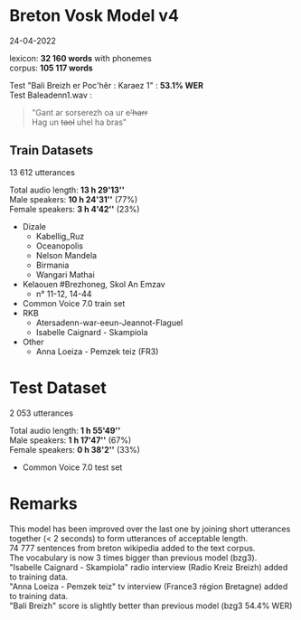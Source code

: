 # Breton Vosk Model v4

24-04-2022

lexicon: **32 160 words** with phonemes \
corpus: **105 117 words**

Test "Bali Breizh er Poc'hêr : Karaez 1" : **53.1% WER** \
Test Baleadenn1.wav :
> "Gant ar sorserezh oa ur <del>c'harr</del> \
> Hag un <del>taol</del> uhel ha bras"


## Train Datasets

13 612 utterances

Total audio length:	**13 h 29'13''** \
Male speakers: **10 h 24'31''**  (77%) \
Female speakers: **3 h 4'42''**    (23%)

  * Dizale
    * Kabellig_Ruz
    * Oceanopolis
    * Nelson Mandela
    * Birmania
    * Wangari Mathai
  * Kelaouen #Brezhoneg, Skol An Emzav
    * n° 11-12, 14-44
  * Common Voice 7.0 train set
  * RKB
    * Atersadenn-war-eeun-Jeannot-Flaguel
    * Isabelle Caignard - Skampiola
  * Other
    * Anna Loeiza - Pemzek teiz (FR3)



# Test Dataset

2 053 utterances

Total audio length:	**1 h 55'49''** \
Male speakers:	**1 h 17'47''**	(67%) \
Female speakers:	**0 h 38'2''**	(33%)

  * Common Voice 7.0 test set



# Remarks

This model has been improved over the last one by joining short utterances together (< 2 seconds) to form utterances of acceptable length. \
74 777 sentences from breton wikipedia added to the text corpus. \
The vocabulary is now 3 times bigger than previous model (bzg3). \
"Isabelle Caignard - Skampiola" radio interview (Radio Kreiz Breizh) added to training data. \
"Anna Loeiza - Pemzek teiz" tv interview (France3 région Bretagne) added to training data. \
"Bali Breizh" score is slightly better than previous model (bzg3 54.4% WER)

